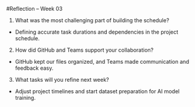 #Reflection – Week 03

1. What was the most challenging part of building the schedule?
- Defining accurate task durations and dependencies in the project schedule.

2. How did GitHub and Teams support your collaboration?
- GitHub kept our files organized, and Teams made communication and feedback easy.

3. What tasks will you refine next week? 
- Adjust project timelines and start dataset preparation for AI model training.

